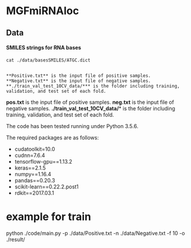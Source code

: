# MGFmiRNAloc
## Data

#### SMILES strings for RNA bases

```shell
cat ./data/basesSMILES/ATGC.dict
```


```

**Positive.txt** is the input file of positive samples. **Negative.txt** is the input file of negative samples. **./train_val_test_10CV_data/*** is the folder including training, validation, and test set of each fold.

```

**pos.txt** is the input file of positive samples. **neg.txt** is the input file of negative samples. **./train_val_test_10CV_data/*** is the folder including training, validation, and test set of each fold.



The code has been tested running under Python 3.5.6. 

The required packages are as follows:

* cudatoolkit=10.0
* cudnn=7.6.4
* tensorflow-gpu==1.13.2
* keras==2.1.5
* numpy==1.16.4
* pandas==0.20.3
* scikit-learn==0.22.2.post1
* rdkit==2017.03.1



# example for train
python ./code/main.py -p ./data/Positive.txt -n ./data/Negative.txt -f 10 -o ./result/
